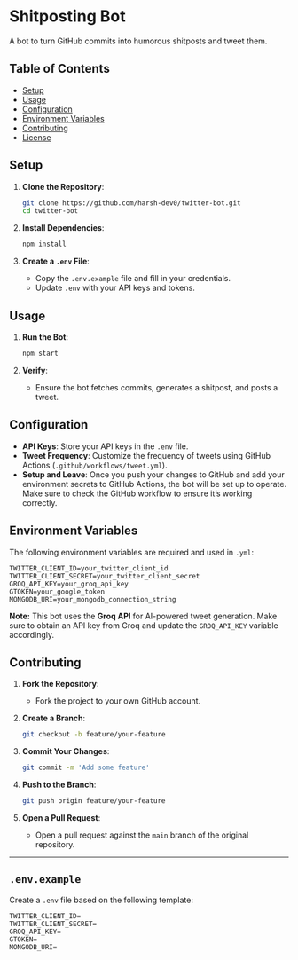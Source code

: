 # Shitposting Bot

A bot to turn GitHub commits into humorous shitposts and tweet them.

## Table of Contents

- [Setup](#setup)
- [Usage](#usage)
- [Configuration](#configuration)
- [Environment Variables](#environment-variables)
- [Contributing](#contributing)
- [License](#license)

## Setup

1. **Clone the Repository**:

   ```bash
   git clone https://github.com/harsh-dev0/twitter-bot.git
   cd twitter-bot
   ```

2. **Install Dependencies**:

   ```bash
   npm install
   ```

3. **Create a `.env` File**:
   - Copy the `.env.example` file and fill in your credentials.
   - Update `.env` with your API keys and tokens.

## Usage

1. **Run the Bot**:

   ```bash
   npm start
   ```

2. **Verify**:
   - Ensure the bot fetches commits, generates a shitpost, and posts a tweet.

## Configuration

- **API Keys**: Store your API keys in the `.env` file.
- **Tweet Frequency**: Customize the frequency of tweets using GitHub Actions (`.github/workflows/tweet.yml`).
- **Setup and Leave**: Once you push your changes to GitHub and add your environment secrets to GitHub Actions, the bot will be set up to operate. Make sure to check the GitHub workflow to ensure it’s working correctly.

## Environment Variables

The following environment variables are required and used in `.yml`:

```env
TWITTER_CLIENT_ID=your_twitter_client_id
TWITTER_CLIENT_SECRET=your_twitter_client_secret
GROQ_API_KEY=your_groq_api_key
GTOKEN=your_google_token
MONGODB_URI=your_mongodb_connection_string
```

**Note:** This bot uses the **Groq API** for AI-powered tweet generation. Make sure to obtain an API key from Groq and update the `GROQ_API_KEY` variable accordingly.

## Contributing

1. **Fork the Repository**:

   - Fork the project to your own GitHub account.

2. **Create a Branch**:

   ```bash
   git checkout -b feature/your-feature
   ```

3. **Commit Your Changes**:

   ```bash
   git commit -m 'Add some feature'
   ```

4. **Push to the Branch**:

   ```bash
   git push origin feature/your-feature
   ```

5. **Open a Pull Request**:
   - Open a pull request against the `main` branch of the original repository.

---

## `.env.example`

Create a `.env` file based on the following template:

```env
TWITTER_CLIENT_ID=
TWITTER_CLIENT_SECRET=
GROQ_API_KEY=
GTOKEN=
MONGODB_URI=
```

